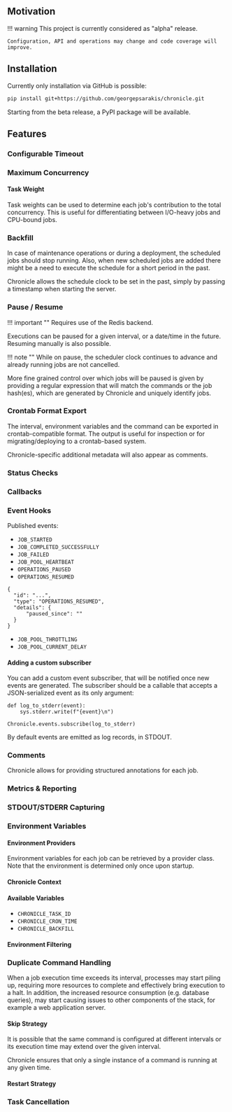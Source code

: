 ## Motivation

!!! warning
    This project is currently considered as "alpha" release.

    Configuration, API and operations may change and code coverage will improve.

## Installation

Currently only installation via GitHub is possible:

```bash
pip install git+https://github.com/georgepsarakis/chronicle.git
```

Starting from the beta release, a PyPI package will be available.

## Features

### Configurable Timeout

### Maximum Concurrency

#### Task Weight

Task weights can be used to determine each job's
contribution to the total concurrency.
This is useful for differentiating between
I/O-heavy jobs and CPU-bound jobs.  

### Backfill

In case of maintenance operations or during a deployment,
the scheduled jobs should stop running. Also, when new scheduled jobs are added there might be a need to execute the schedule
for a short period in the past.

Chronicle allows the schedule clock to be set in the past,
simply by passing a timestamp when starting the server.

### Pause / Resume

!!! important ""
    Requires use of the Redis backend.

Executions can be paused for a given interval,
or a date/time in the future. Resuming manually
is also possible.

!!! note ""
    While on pause, the scheduler clock continues to advance and already running jobs are not cancelled.

More fine grained control over which jobs will be paused
is given by providing a regular expression that will match the commands
or the job hash(es), which are generated by Chronicle and uniquely identify jobs.

### Crontab Format Export

The interval, environment variables and the command
can be exported in crontab-compatible format.
The output is useful for inspection or for migrating/deploying to
a crontab-based system.

Chronicle-specific additional metadata will also appear as comments.

### Status Checks

### Callbacks

### Event Hooks

Published events:
- `JOB_STARTED`
- `JOB_COMPLETED_SUCCESSFULLY`
- `JOB_FAILED`
- `JOB_POOL_HEARTBEAT`
- `OPERATIONS_PAUSED`
- `OPERATIONS_RESUMED`

```
{
  "id": "...",
  "type": "OPERATIONS_RESUMED",
  "details": {
      "paused_since": ""
  }
}
```

- `JOB_POOL_THROTTLING`
- `JOB_POOL_CURRENT_DELAY`

#### Adding a custom subscriber

You can add a custom event subscriber, that will be notified once new events are generated. 
The subscriber should be a callable 
that accepts a JSON-serialized event as its only argument:

```
def log_to_stderr(event):
    sys.stderr.write(f"{event}\n")

Chronicle.events.subscribe(log_to_stderr)
```

By default events are emitted as log records, in STDOUT.

### Comments

Chronicle allows for providing structured
annotations for each job.

### Metrics & Reporting

### STDOUT/STDERR Capturing

### Environment Variables

#### Environment Providers

Environment variables for each job can be retrieved
by a provider class. Note that the environment
is determined only once upon startup. 

#### Chronicle Context

#### Available Variables

- `CHRONICLE_TASK_ID`
- `CHRONICLE_CRON_TIME`
- `CHRONICLE_BACKFILL`

#### Environment Filtering

### Duplicate Command Handling

When a job execution time exceeds its interval,
processes may start piling up, requiring more resources
to complete and effectively bring execution to a halt. In addition,
the increased resource consumption (e.g. database queries),
may start causing issues to other components of the stack,
for example a web application server.

#### Skip Strategy

It is possible that the same command is configured
at different intervals or its execution time may
extend over the given interval.

Chronicle ensures that only a single instance of a command
is running at any given time.

#### Restart Strategy 

### Task Cancellation
